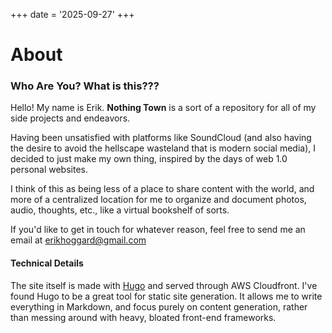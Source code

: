 +++
date = '2025-09-27'
+++

# About

### Who Are You? What is this???

Hello! My name is Erik.
**Nothing Town** is a sort of a repository for all of my side projects and endeavors.

Having been unsatisfied with platforms like SoundCloud
(and also having the desire to avoid the hellscape wasteland that is modern social media),
I decided to just make my own thing, inspired by the days of web 1.0 personal websites.

I think of this as being less of a place to share content with the world, and more of a
centralized location for me to organize and document photos, audio, thoughts, etc., like a virtual bookshelf of sorts.

If you'd like to get in touch for whatever reason,
feel free to send me an email at erikhoggard@gmail.com

#### Technical Details

The site itself is made with [Hugo](https://gohugo.io/) and served through AWS Cloudfront.
I've found Hugo to be a great tool for static site generation. It allows me to write everything in Markdown, and focus
purely on content generation, rather than messing around with heavy, bloated front-end frameworks.


